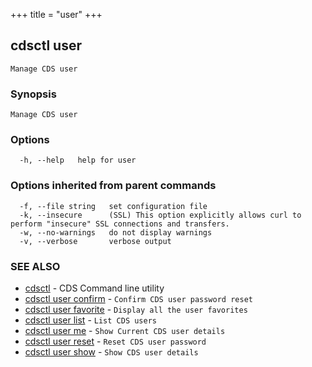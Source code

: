 +++
title = "user"
+++
## cdsctl user

`Manage CDS user`

### Synopsis

`Manage CDS user`

### Options

```
  -h, --help   help for user
```

### Options inherited from parent commands

```
  -f, --file string   set configuration file
  -k, --insecure      (SSL) This option explicitly allows curl to perform "insecure" SSL connections and transfers.
  -w, --no-warnings   do not display warnings
  -v, --verbose       verbose output
```

### SEE ALSO

* [cdsctl](/manual/components/cdsctl/cdsctl/)	 - CDS Command line utility
* [cdsctl user confirm](/manual/components/cdsctl/user/confirm/)	 - `Confirm CDS user password reset`
* [cdsctl user favorite](/manual/components/cdsctl/user/favorite/)	 - `Display all the user favorites`
* [cdsctl user list](/manual/components/cdsctl/user/list/)	 - `List CDS users`
* [cdsctl user me](/manual/components/cdsctl/user/me/)	 - `Show Current CDS user details`
* [cdsctl user reset](/manual/components/cdsctl/user/reset/)	 - `Reset CDS user password`
* [cdsctl user show](/manual/components/cdsctl/user/show/)	 - `Show CDS user details`

